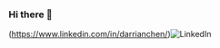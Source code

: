 ### Hi there 👋

(https://www.linkedin.com/in/darrianchen/)![LinkedIn](https://cdn2.iconfinder.com/data/icons/social-media-applications/64/social_media_applications_14-linkedin-512.png)
